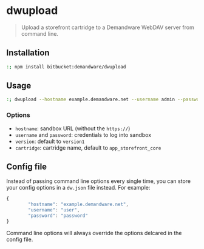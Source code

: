 # dwupload
> Upload a storefront cartridge to a Demandware WebDAV server from command line.

## Installation

```sh
:; npm install bitbucket:demandware/dwupload
```

## Usage

```sh
:; dwupload --hostname example.demandware.net --username admin --password password --cartridge app_storefront_core
```

### Options

- `hostname`: sandbox URL (without the `https://`)
- `username` and `password`: credentials to log into sandbox
- `version`: default to `version1`
- `cartridge`: cartridge name, default to `app_storefront_core`

## Config file
Instead of passing command line options every single time, you can store your config options in a `dw.json` file instead. For example:

```js
{
        "hostname": "example.demandware.net",
        "username": "user",
        "password": "password"
}
```

Command line options will always override the options delcared in the config file.
